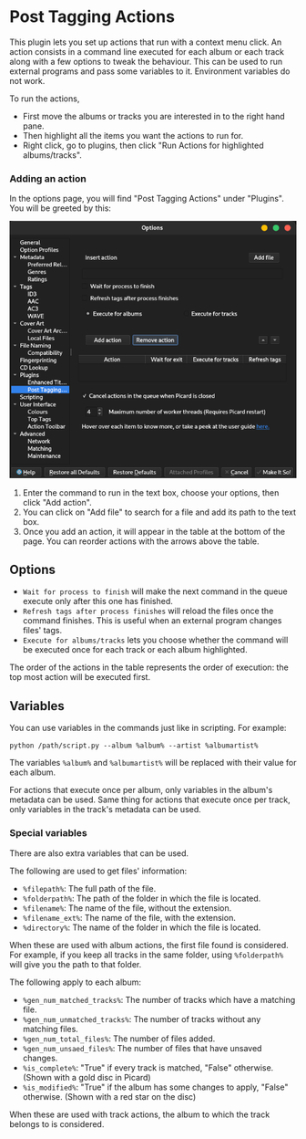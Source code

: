 # Post Tagging Actions
This plugin lets you set up actions that run with a context menu click.
An action consists in a command line executed for each album or each track along with a few options to tweak the behaviour. This can be used to run external programs and pass some variables to it. Environment variables do not work.

To run the actions,
- First move the albums or tracks you are interested in to the right hand pane.
- Then highlight all the items you want the actions to run for.
- Right click, go to plugins, then click "Run Actions for highlighted albums/tracks".
### Adding an action
In the options page, you will find "Post Tagging Actions" under "Plugins". You will be greeted by this:

![options](options.png)

1. Enter the command to run in the text box, choose your options, then click "Add action".
2. You can click on "Add file" to search for a file and add its path to the text box.
3. Once you add an action, it will appear in the table at the bottom of the page. You can reorder actions with the arrows above the table.
## Options
- `Wait for process to finish` will make the next command in the queue execute only after this one has finished.
- `Refresh tags after process finishes` will reload the files once the command finishes. This is useful when an external program changes files' tags.
- `Execute for albums/tracks` lets you choose whether the command will be executed once for each track or each album highlighted.

The order of the actions in the table represents the order of execution: the top most action will be executed first.
## Variables
You can use variables in the commands just like in scripting. For example: 
```
python /path/script.py --album %album% --artist %albumartist%
```
The variables `%album%` and `%albumartist%` will be replaced with their value for each album.

For actions that execute once per album, only variables in the album's metadata can be used. Same thing for actions that execute once per track, only variables in the track's metadata can be used.
### Special variables
There are also extra variables that can be used.

The following are used to get files' information: 
- `%filepath%`: The full path of the file.
- `%folderpath%`: The path of the folder in which the file is located.
- `%filename%`: The name of the file, without the extension.
- `%filename_ext%`: The name of the file, with the extension.
- `%directory%`: The name of the folder in which the file is located.

When these are used with album actions,  the first file found is considered. For example, if you keep all tracks in the same folder, using `%folderpath%` will give you the path to that folder.

The following apply to each album:
- `%gen_num_matched_tracks%`: The number of tracks which have a matching file.
- `%gen_num_unmatched_tracks%`: The number of tracks without any matching files.
- `%gen_num_total_files%`: The number of files added.
- `%gen_num_unsaed_files%`: The number of files that have unsaved changes.
- `%is_complete%`: "True" if every track is matched, "False" otherwise. (Shown with a gold disc in Picard)
- `%is_modified%`: "True" if the album has some changes to apply, "False" otherwise. (Shown with a red star on the disc)

When these are used with track actions, the album to which the track belongs to is considered.

